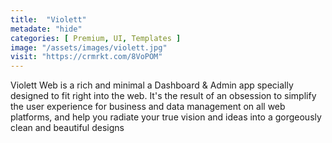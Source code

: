 ```yaml
---
title:  "Violett"
metadate: "hide"
categories: [ Premium, UI, Templates ]
image: "/assets/images/violett.jpg"
visit: "https://crmrkt.com/8VoPOM"
---
```

Violett Web is a rich and minimal a Dashboard & Admin app specially designed to fit right into the web. It's the result of an obsession to simplify the user experience for business and data management on all web platforms, and help you radiate your true vision and ideas into a gorgeously clean and beautiful designs
